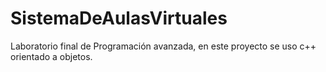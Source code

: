 # SistemaDeAulasVirtuales
Laboratorio final de Programación avanzada, en este proyecto se uso c++ orientado a objetos.
